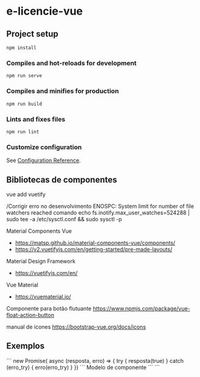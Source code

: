 # e-licencie-vue

## Project setup
```
npm install
```

### Compiles and hot-reloads for development
```
npm run serve
```

### Compiles and minifies for production
```
npm run build
```

### Lints and fixes files
```
npm run lint
```

### Customize configuration
See [Configuration Reference](https://cli.vuejs.org/config/).


## Bibliotecas de componentes

vue add vuetify


/Corrigir erro no desenvolvimento
ENOSPC: System limit for number of file watchers reached
comando
echo fs.inotify.max_user_watches=524288 | sudo tee -a /etc/sysctl.conf && sudo sysctl -p

Material Components Vue

- https://matsp.github.io/material-components-vue/components/
- https://v2.vuetifyjs.com/en/getting-started/pre-made-layouts/


Material Design Framework 

- https://vuetifyjs.com/en/

Vue Material

- https://vuematerial.io/


Componente para botão flutuante
https://www.npmjs.com/package/vue-float-action-button


manual de icones
https://bootstrap-vue.org/docs/icons


## Exemplos

´´´
new Promise( async (resposta, erro) => {
try {
  resposta(true)
} catch (erro_try) {
  erro(erro_try)
}
})
´´´
Modelo de componente
´´´
<template> <componente /> </template> <script> import componente from 'componente.vue'; export default { components: { componente: componente }, props: [], data: function () { return { teste: true } }, created: function () { this.mudarTeste() }, methods: { mudarTeste() { this.teste = false }, }, } </script> <style></style> 
´´´
